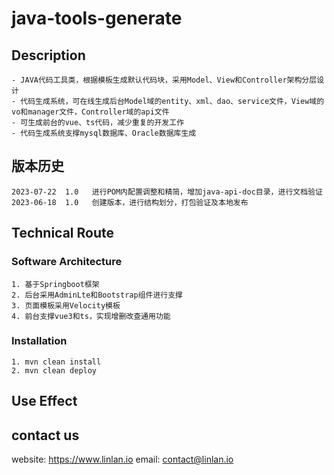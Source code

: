 # java-tools-generate

## Description
```
- JAVA代码工具类，根据模板生成默认代码块，采用Model、View和Controller架构分层设计
- 代码生成系统，可在线生成后台Model域的entity、xml、dao、service文件，View域的vo和manager文件，Controller域的api文件
- 可生成前台的vue、ts代码，减少重复的开发工作
- 代码生成系统支撑mysql数据库、Oracle数据库生成

```

## 版本历史

```
2023-07-22  1.0   进行POM内配置调整和精简，增加java-api-doc目录，进行文档验证
2023-06-18  1.0   创建版本，进行结构划分，打包验证及本地发布
```

## Technical Route
### Software Architecture
```
1. 基于Springboot框架
2. 后台采用AdminLte和Bootstrap组件进行支撑
3. 页面模板采用Velocity模板
4. 前台支撑vue3和ts，实现增删改查通用功能
```

### Installation
```
1. mvn clean install
2. mvn clean deploy
```

## Use Effect

## contact us
website: https://www.linlan.io
email: contact@linlan.io

